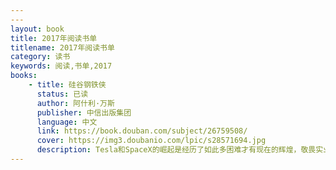 ```yaml
---
---
layout: book
title: 2017年阅读书单
titlename: 2017年阅读书单
category: 读书
keywords: 阅读,书单,2017
books:
    - title: 硅谷钢铁侠
      status: 已读
      author: 阿什利·万斯
      publisher: 中信出版集团
      language: 中文
      link: https://book.douban.com/subject/26759508/
      cover: https://img3.doubanio.com/lpic/s28571694.jpg
      description: Tesla和SpaceX的崛起是经历了如此多困难才有现在的辉煌，敬畏实业家，想买Tesla.
---
```





     
  
